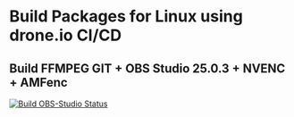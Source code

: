 # Build Packages for Linux using drone.io CI/CD

## Build FFMPEG GIT + OBS Studio 25.0.3 + NVENC + AMFenc

[![Build OBS-Studio Status](https://cloud.drone.io/api/badges/jniltinho/packages/status.svg)](https://cloud.drone.io/jniltinho/packages)
